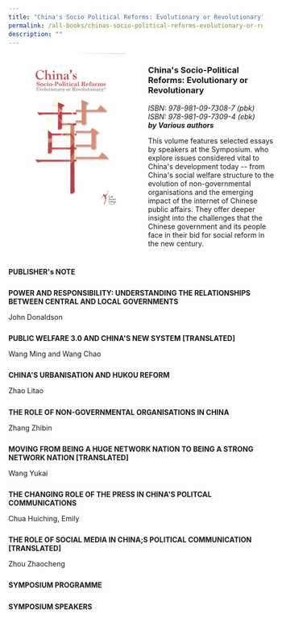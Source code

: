 ```yaml
---
title: "China's Socio Political Reforms: Evolutionary or Revolutionary"
permalink: /all-books/chinas-socio-political-reforms-evolutionary-or-revolutionary/
description: ""
---
```

<style>

	
.grid-container {
	display: grid;
	grid-template-columns: 50% 50%;
	grid-gap: 5%
	}
	
img {
		object-fit: contain;
		width: 100%;
		height: 80%;
	}	

.chapter-divider {
	margin-top: 5%;
	}	
	
.back a
{
	color: #9f2943;
	font-weight: bold;
	
}	

.bigger {
	font-size: 20px;
	
	}	

</style>


<div class="grid-container">
	<div class="grid-child"><img src="/images/Books/China's%20Socio-Political%20Reforms.jpg"></div>
	<div class="grid-child">
		<h3>China's Socio-Political Reforms: Evolutionary or Revolutionary</h3>
		<i>ISBN: 978-981-09-7308-7 (pbk)</i><br>
		<i>ISBN: 978-981-09-7309-4 (ebk)</i><br>
		<b><i>by Various authors</i></b>
		<p>This volume features selected essays by speakers at the Symposium. who explore issues considered vital to China's development today -- from China's social welfare structure to the evolution of non-governmental organisations and the emerging impact of the internet of Chinese public affairs. They offer deeper insight into the challenges that the Chinese government and its people face in their bid for social reform in the new century.</p>
	</div>

</div>



<div>

<div class="chapter-divider">
<p><b>PUBLISHER's NOTE</b></p>

</div>
	
<div class="chapter-divider">
<p><b>POWER AND RESPONSIBILITY: UNDERSTANDING THE RELATIONSHIPS BETWEEN CENTRAL AND LOCAL GOVERNMENTS</b></p>
John Donaldson
</div>
	
<div class="chapter-divider">
<p><b>PUBLIC WELFARE 3.0 AND CHINA'S NEW SYSTEM [TRANSLATED] </b></p>
Wang Ming and Wang Chao
</div>
	
<div class="chapter-divider">
<p><b>CHINA'S URBANISATION AND HUKOU REFORM</b></p>
Zhao Litao
</div>
	
<div class="chapter-divider">
<p><b>THE ROLE OF NON-GOVERNMENTAL ORGANISATIONS IN CHINA</b></p>
Zhang Zhibin
</div>
	
<div class="chapter-divider">
<p><b>MOVING FROM BEING A HUGE NETWORK NATION TO BEING A STRONG NETWORK NATION [TRANSLATED]</b></p>
Wang Yukai
</div>
	
<div class="chapter-divider">
<p><b>THE CHANGING ROLE OF THE PRESS IN CHINA'S POLITCAL COMMUNICATIONS</b></p>
Chua Huiching, Emily
</div>
	
<div class="chapter-divider">
<p><b>THE ROLE OF SOCIAL MEDIA IN CHINA;S POLITICAL COMMUNICATION [TRANSLATED]</b></p>
Zhou Zhaocheng
</div>

<div class="chapter-divider">
<p><b>SYMPOSIUM PROGRAMME</b></p>

</div>
	
<div class="chapter-divider">
<p><b>SYMPOSIUM SPEAKERS</b></p>

</div>	

</div>